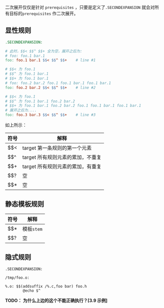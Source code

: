二次展开仅仅是针对 `prerequisites` ，只要是定义了`.SECONDEXPANSION` 就会对所有目标的`prerequisites` 作二次展开。



## 显性规则

```makefile
.SECONDEXPANSION:

# 此时，$$< $$^ $$+ 全为空，展开之后为:
# foo: foo.1 bar.1
foo: foo.1 bar.1 $$< $$^ $$+    # line #1

# $$< 为 foo.1
# $$^ 为 foo.1 bar.1
# $$+ 为 foo.1 bar.1
# foo: foo.2 bar.2 foo.1 foo.1 bar.1 foo.1 bar.1
foo: foo.2 bar.2 $$< $$^ $$+    # line #2

# $$< 为 foo.1
# $$^ 为 foo.1 bar.1 foo.2 bar.2
# $$+ 为 foo.1 bar.1 foo.2 bar.2 foo.1 foo.1 bar.1 foo.1 bar.1
# 展开之后为....
foo: foo.3 bar.3 $$< $$^ $$+    # line #3
```

如上所示：

| 符号 | 解释                              |
| ---- | --------------------------------- |
| $$<  | target 第一条规则的第一个元素     |
| $$^  | target 所有规则元素的累加，不重复 |
| $$+  | target 所有规则元素的累加，有重复 |
| $$?  | 空                                |
| $$*  | 空                                |



## 静态模板规则

| 符号 | 解释       |
| ---- | ---------- |
| $$*  | 模板`stem` |
| $$?  | 空         |



## 隐式规则

```
.SECONDEXPANSION:

/tmp/foo.o:

%.o: $$(addsuffix /%.c,foo bar) foo.h
        @echo $^
```

**TODO： 为什么上边的这个不能正确执行？[3.9 示例]**

